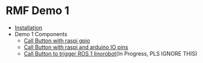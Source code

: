# RMF Demo 1

  * [Installation](doc/INSTALL.md)
  * Demo 1 Components
    * [Call Button with raspi gpio](doc/one_button.md)
    * [Call Button with raspi and arduino IO pins](doc/multi_button.md)
    * [Call Button to trigger ROS 1 linorobot](doc/button_lino.md)(In Progress, PLS IGNORE THIS)
